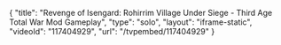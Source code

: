{
    "title": "Revenge of Isengard: Rohirrim Village Under Siege - Third Age Total War Mod Gameplay",
    "type": "solo",
    "layout": "iframe-static",
    "videoId": "117404929",
    "url": "\/tvpembed\/117404929"
}